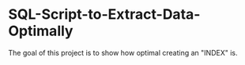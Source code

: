 # SQL-Script-to-Extract-Data-Optimally
The goal of this project is to show how optimal creating an "INDEX" is. 
